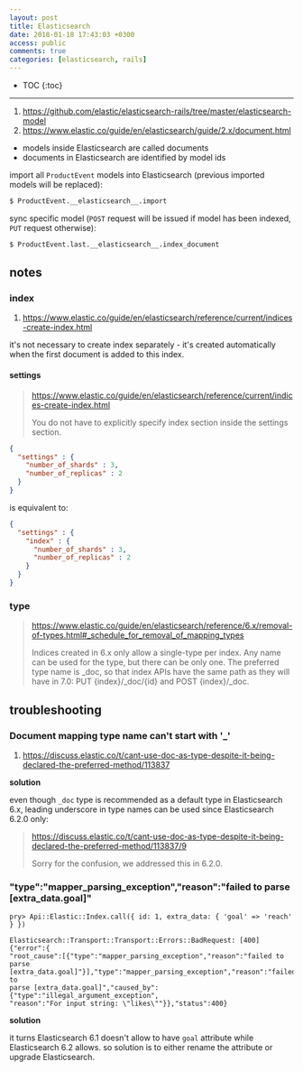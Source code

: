 ```yaml
---
layout: post
title: Elasticsearch
date: 2018-01-18 17:43:03 +0300
access: public
comments: true
categories: [elasticsearch, rails]
---
```


<!-- more -->

* TOC
{:toc}
<hr>

1. <https://github.com/elastic/elasticsearch-rails/tree/master/elasticsearch-model>
2. <https://www.elastic.co/guide/en/elasticsearch/guide/2.x/document.html>

- models inside Elasticsearch are called documents
- documents in Elasticsearch are identified by model ids

import all `ProductEvent` models into Elasticsearch (previous imported models
will be replaced):

```sh
$ ProductEvent.__elasticsearch__.import
```

sync specific model (`POST` request will be issued if model has been indexed,
`PUT` request otherwise):

```sh
$ ProductEvent.last.__elasticsearch__.index_document
```

notes
-----

### index

1. <https://www.elastic.co/guide/en/elasticsearch/reference/current/indices-create-index.html>

it's not necessary to create index separately - it's created automatically
when the first document is added to this index.

#### settings

> <https://www.elastic.co/guide/en/elasticsearch/reference/current/indices-create-index.html>
>
> You do not have to explicitly specify index section inside the settings section.

```json
{
  "settings" : {
    "number_of_shards" : 3,
    "number_of_replicas" : 2
  }
}
```

is equivalent to:

```json
{
  "settings" : {
    "index" : {
      "number_of_shards" : 3,
      "number_of_replicas" : 2
    }
  }
}
```

### type

> <https://www.elastic.co/guide/en/elasticsearch/reference/6.x/removal-of-types.html#_schedule_for_removal_of_mapping_types>
>
> Indices created in 6.x only allow a single-type per index. Any name can
> be used for the type, but there can be only one. The preferred type name
> is _doc, so that index APIs have the same path as they will have in 7.0:
> PUT {index}/_doc/{id} and POST {index}/_doc.

troubleshooting
---------------

### Document mapping type name can't start with '_'

1. <https://discuss.elastic.co/t/cant-use-doc-as-type-despite-it-being-declared-the-preferred-method/113837>

**solution**

even though `_doc` type is recommended as a default type in Elasticsearch 6.x,
leading underscore in type names can be used since Elasticsearch 6.2.0 only:

> <https://discuss.elastic.co/t/cant-use-doc-as-type-despite-it-being-declared-the-preferred-method/113837/9>
>
> Sorry for the confusion, we addressed this in 6.2.0.

### "type":"mapper_parsing_exception","reason":"failed to parse [extra_data.goal]"

```
pry> Api::Elastic::Index.call({ id: 1, extra_data: { 'goal' => 'reach' } })

Elasticsearch::Transport::Transport::Errors::BadRequest: [400] {"error":{
"root_cause":[{"type":"mapper_parsing_exception","reason":"failed to parse
[extra_data.goal]"}],"type":"mapper_parsing_exception","reason":"failed to
parse [extra_data.goal]","caused_by":{"type":"illegal_argument_exception",
"reason":"For input string: \"likes\""}},"status":400}
```

**solution**

it turns Elasticsearch 6.1 doesn't allow to have `goal` attribute while
Elasticsearch 6.2 allows. so solution is to either rename the attribute
or upgrade Elasticsearch.
